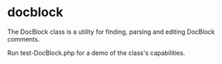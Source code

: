 # docblock
The DocBlock class is a utility for finding, parsing and editing DocBlock comments.

Run test-DocBlock.php	for a demo of the class's capabilities.
